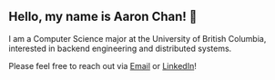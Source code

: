 ## Hello, my name is Aaron Chan! 👋

I am a Computer Science major at the University of British Columbia, interested in backend engineering and distributed systems.

Please feel free to reach out via [Email](mailto:aaronkaichan@gmail.com) or [LinkedIn](https://www.linkedin.com/in/aaronkaicheechan/)!
